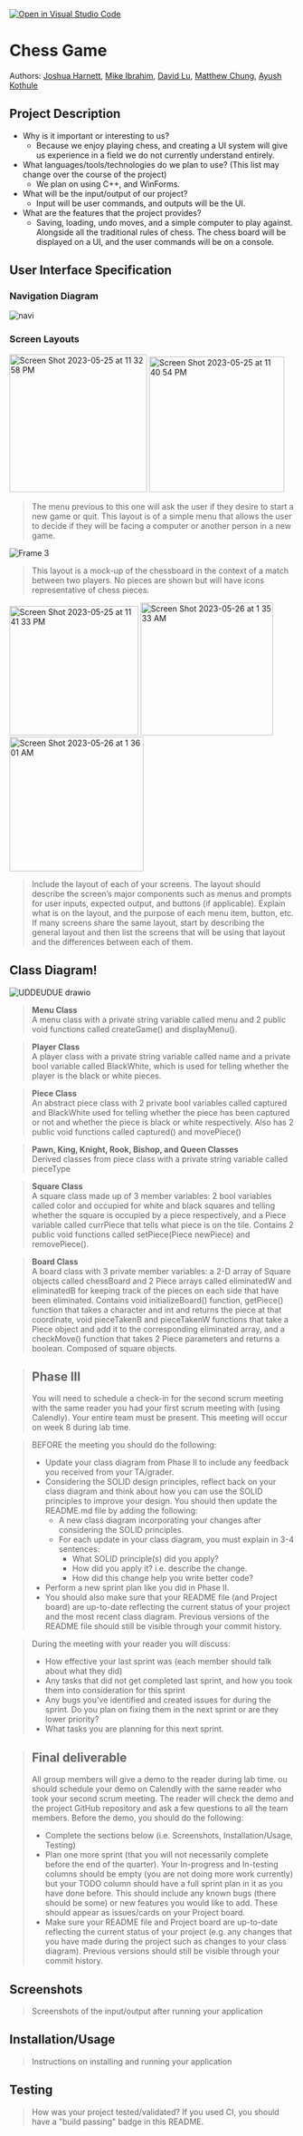 [![Open in Visual Studio Code](https://classroom.github.com/assets/open-in-vscode-718a45dd9cf7e7f842a935f5ebbe5719a5e09af4491e668f4dbf3b35d5cca122.svg)](https://classroom.github.com/online_ide?assignment_repo_id=10882937&assignment_repo_type=AssignmentRepo)
# Chess Game
 
 Authors: [Joshua Harnett](https://github.com/Lietrix), [Mike Ibrahim](https://github.com/mibra0), [David Lu](https://github.com/david1u), [Matthew Chung](https://github.com/matthewc2003), [Ayush Kothule](https://github.com/akothule)

## Project Description
* Why is it important or interesting to us?
    * Because we enjoy playing chess, and creating a UI system will give us experience in a field we do not currently understand entirely.
* What languages/tools/technologies do we plan to use? (This list may change over the course of the project)                     
    * We plan on using C++, and WinForms.
* What will be the input/output of our project?
    * Input will be user commands, and outputs will be the UI.
 * What are the features that the project provides?
    * Saving, loading, undo moves, and a simple computer to play against. Alongside all the traditional rules of chess. The chess board will be displayed on a UI, and the user commands will be on a console.
## User Interface Specification
### Navigation Diagram


![navi](https://github.com/cs100/final-project-mchun078-mibra033-dlu046-akoth013/assets/129913826/9bf5a2c2-7ff7-4efb-8e8c-c70dcd0368f5)





### Screen Layouts

<img width="243" alt="Screen Shot 2023-05-25 at 11 32 58 PM" src="https://github.com/cs100/final-project-mchun078-mibra033-dlu046-akoth013/assets/129913826/7e3e573c-7a8a-4733-83aa-ead7a992505d">

<img width="239" alt="Screen Shot 2023-05-25 at 11 40 54 PM" src="https://github.com/cs100/final-project-mchun078-mibra033-dlu046-akoth013/assets/129913826/5556a02f-f719-40c1-bff8-d1897a30a268"> 

> The menu previous to this one will ask the user if they desire to start a new game or quit. This layout is of a simple menu that allows the user to decide if they will be facing a computer or another person in a new game.  
> 
![Frame 3](https://user-images.githubusercontent.com/24498843/236993878-49ebc3a0-7658-41ef-aeb9-70ebbdda1727.png)
> This layout is a mock-up of the chessboard in the context of a match between two players. No pieces are shown but will have icons representative of chess pieces. 

<img width="228" alt="Screen Shot 2023-05-25 at 11 41 33 PM" src="https://github.com/cs100/final-project-mchun078-mibra033-dlu046-akoth013/assets/129913826/00826bfa-7222-40df-a365-39a05ae613a9"> 

<img width="234" alt="Screen Shot 2023-05-26 at 1 35 33 AM" src="https://github.com/cs100/final-project-mchun078-mibra033-dlu046-akoth013/assets/129913826/1a32deec-bd7c-4010-a284-ba6e626294b1"> 



<img width="237" alt="Screen Shot 2023-05-26 at 1 36 01 AM" src="https://github.com/cs100/final-project-mchun078-mibra033-dlu046-akoth013/assets/129913826/c8cca6f3-3e01-414a-bbae-cd1af216a941">



> Include the layout of each of your screens. The layout should describe the screen’s major components such as menus and prompts for user inputs, expected output, and buttons (if applicable). Explain what is on the layout, and the purpose of each menu item, button, etc. If many screens share the same layout, start by describing the general layout and then list the screens that will be using that layout and the differences between each of them.

## Class Diagram!

![UDDEUDUE drawio](https://github.com/cs100/final-project-mchun078-mibra033-dlu046-akoth013/assets/129913826/4fe52e2e-ed10-476e-8425-aeca3eaf9f60)


 > **Menu Class**  
 > A menu class with a private string variable called menu and 2 public void functions called createGame() and displayMenu().

 > **Player Class**  
 > A player class with a private string variable called name and a private bool variable called BlackWhite, which is used for telling whether the player is the black or white pieces.

 > **Piece Class**  
 > An abstract piece class with 2 private bool variables called captured and BlackWhite used for telling whether the piece has been captured or not and whether the piece is black or white respectively. Also has 2 public void functions called captured() and movePiece()

 > **Pawn, King, Knight, Rook, Bishop, and Queen Classes**  
 > Derived classes from piece class with a private string variable called pieceType

 > **Square Class**  
 > A square class made up of 3 member variables: 2 bool variables called color and occupied for white and black squares and telling whether the square is occupied by a piece respectively, and a Piece variable called currPiece that tells what piece is on the tile. Contains 2 public void functions called setPiece(Piece newPiece) and removePiece(). 

 > **Board Class**  
 > A board class with 3 private member variables: a 2-D array of Square objects called chessBoard and 2 Piece arrays called eliminatedW and eliminatedB for keeping track of the pieces on each side that have been eliminated. Contains void initializeBoard() function, getPiece() function that takes a character and int and returns the piece at that coordinate, void pieceTakenB and pieceTakenW functions that take a Piece object and add it to the corresponding eliminated array, and a checkMove() function that takes 2 Piece parameters and returns a boolean. Composed of square objects.

 
 > ## Phase III
 > You will need to schedule a check-in for the second scrum meeting with the same reader you had your first scrum meeting with (using Calendly). Your entire team must be present. This meeting will occur on week 8 during lab time.
 
 > BEFORE the meeting you should do the following:
 > * Update your class diagram from Phase II to include any feedback you received from your TA/grader.
 > * Considering the SOLID design principles, reflect back on your class diagram and think about how you can use the SOLID principles to improve your design. You should then update the README.md file by adding the following:
 >   * A new class diagram incorporating your changes after considering the SOLID principles.
 >   * For each update in your class diagram, you must explain in 3-4 sentences:
 >     * What SOLID principle(s) did you apply?
 >     * How did you apply it? i.e. describe the change.
 >     * How did this change help you write better code?
 > * Perform a new sprint plan like you did in Phase II.
 > * You should also make sure that your README file (and Project board) are up-to-date reflecting the current status of your project and the most recent class diagram. Previous versions of the README file should still be visible through your commit history.
 
> During the meeting with your reader you will discuss: 
 > * How effective your last sprint was (each member should talk about what they did)
 > * Any tasks that did not get completed last sprint, and how you took them into consideration for this sprint
 > * Any bugs you've identified and created issues for during the sprint. Do you plan on fixing them in the next sprint or are they lower priority?
 > * What tasks you are planning for this next sprint.

 
 > ## Final deliverable
 > All group members will give a demo to the reader during lab time. ou should schedule your demo on Calendly with the same reader who took your second scrum meeting. The reader will check the demo and the project GitHub repository and ask a few questions to all the team members. 
 > Before the demo, you should do the following:
 > * Complete the sections below (i.e. Screenshots, Installation/Usage, Testing)
 > * Plan one more sprint (that you will not necessarily complete before the end of the quarter). Your In-progress and In-testing columns should be empty (you are not doing more work currently) but your TODO column should have a full sprint plan in it as you have done before. This should include any known bugs (there should be some) or new features you would like to add. These should appear as issues/cards on your Project board.
 > * Make sure your README file and Project board are up-to-date reflecting the current status of your project (e.g. any changes that you have made during the project such as changes to your class diagram). Previous versions should still be visible through your commit history. 
 
 ## Screenshots
 > Screenshots of the input/output after running your application
 ## Installation/Usage
 > Instructions on installing and running your application
 ## Testing
 > How was your project tested/validated? If you used CI, you should have a "build passing" badge in this README.
 
